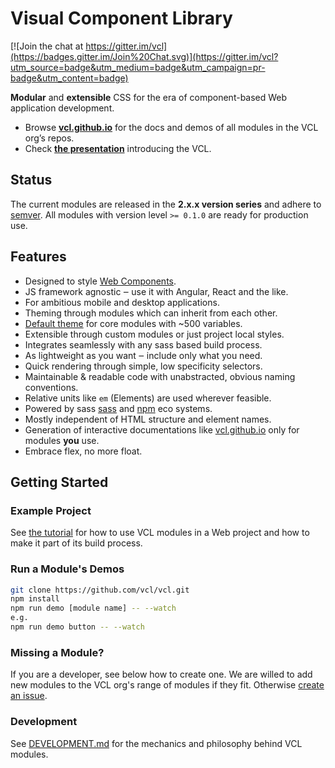 # Visual Component Library

[![Join the chat at https://gitter.im/vcl](https://badges.gitter.im/Join%20Chat.svg)](https://gitter.im/vcl?utm_source=badge&utm_medium=badge&utm_campaign=pr-badge&utm_content=badge)

**Modular** and **extensible** CSS for the era of component-based
Web application development.

- Browse **[vcl.github.io](https://vcl.github.io/)** for the docs and demos
 of all modules in the VCL org’s repos.
- Check **[the presentation](https://vcl.github.io/presentation/index.html)**
introducing the VCL.

## Status

The current modules are released in the **2.x.x version series** and adhere to
[semver](http://semver.org/).
All modules with version level `>= 0.1.0` are ready for production use.

## Features

- Designed to style [Web Components](http://webcomponents.org/).
- JS framework agnostic ‒ use it with Angular, React and the like.
- For ambitious mobile and desktop applications.
- Theming through modules which can inherit from each other.
- [Default theme](https://github.com/vcl/vcl/packages/vcl/theme)
  for core modules with ~500 variables.
- Extensible through custom modules or just project local styles.
- Integrates seamlessly with any sass based build process.
- As lightweight as you want ‒ include only what you need.
- Quick rendering through simple, low specificity selectors.
- Maintainable & readable code with unabstracted, obvious naming conventions.
- Relative units like `em` (Elements) are used wherever feasible.
- Powered by sass [sass](https://sass-lang.com/)
  and [npm](https://www.npmjs.org/) eco systems.
- Mostly independent of HTML structure and element names.
- Generation of interactive documentations like [vcl.github.io](https://vcl.github.io/) only for modules **you** use.
- Embrace flex, no more float.

## Getting Started

### Example Project

See [the tutorial](https://github.com/vcl/vcl/tree/master/doc/tutorial) for
how to use VCL modules in a Web project and how to make it part of its
build process.

### Run a Module's Demos

```sh
git clone https://github.com/vcl/vcl.git
npm install
npm run demo [module name] -- --watch
e.g.
npm run demo button -- --watch
```

### Missing a Module?

If you are a developer, see below how to create one.
We are willed to add new modules to the VCL org's range of modules
if they fit.
Otherwise [create an issue](https://vcl.github.io/issues).

### Development

See [DEVELOPMENT.md](DEVELOPMENT.md)
for the mechanics and philosophy behind VCL modules.
